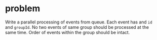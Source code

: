 problem
==========

Write a parallel processing of events from queue. Each event has and `id` and `groupId`.
No two events of same group should be processed at the same time. Order of events within the group should be intact.
